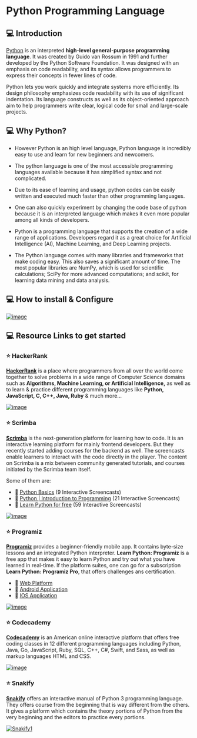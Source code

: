 # Python Programming Language

## 💻 Introduction

[Python](https://www.python.org/) is an interpreted **high-level general-purpose programming language**. It was created by Guido van Rossum in 1991 and further developed by the Python Software Foundation. It was designed with an emphasis on code readability, and its syntax allows programmers to express their concepts in fewer lines of code.

Python lets you work quickly and integrate systems more efficiently. Its design philosophy emphasizes code readability with its use of significant indentation. Its language constructs as well as its object-oriented approach aim to help programmers write clear, logical code for small and large-scale projects.


## 💻 Why Python?

* However Python is an high level language, Python language is incredibly easy to use and learn for new beginners and newcomers. 

* The python language is one of the most accessible programming languages available because it has simplified syntax and not complicated.

* Due to its ease of learning and usage, python codes can be easily written and executed much faster than other programming languages.

* One can also quickly experiment by changing the code base of python because it is an interpreted language which makes it even more popular among all kinds of developers.

* Python is a programming language that supports the creation of a wide range of applications. Developers regard it as a great choice for Artificial Intelligence (AI), Machine Learning, and Deep Learning projects.

* The Python language comes with many libraries and frameworks that make coding easy. This also saves a significant amount of time.
The most popular libraries are NumPy, which is used for scientific calculations; SciPy for more advanced computations; and scikit, for learning data mining and data analysis.

## 💻 How to install & Configure

[![image](https://user-images.githubusercontent.com/44474792/123229167-ac6e8e00-d4f3-11eb-997b-a7149c967010.jpg)](https://youtu.be/AKVRkB0fot0)

## 💻 Resource Links to get started

### ⭐️ HackerRank

**[HackerRank](https://www.hackerrank.com/domains/python)** is a place where programmers from all over the world come together to solve problems in a wide range of Computer Science domains such as **Algorithms, Machine Learning, or Artificial Intelligence,** as well as to learn & practice different programming languages like **Python, JavaScript, C, C++, Java, Ruby** & much more...

[![image](https://user-images.githubusercontent.com/44474792/123522719-bd2e2800-d6dc-11eb-9175-3c9c62e44f9c.jpg)](https://www.hackerrank.com/domains/python)

### ⭐️ Scrimba

**[Scrimba](https://scrimba.com/)** is the next-generation platform for learning how to code. It is an interactive learning platform for mainly frontend developers. But they recently started adding courses for the backend as well. The screencasts enable learners to interact with the code directly in the player. The content on Scrimba is a mix between community generated tutorials, and courses initiated by the Scrimba team itself.

Some of them are:

- 🔰 [Python Basics](https://scrimba.com/playlist/peaXwtB) (9 Interactive Screencasts)
- 🔰 [Python | Introduction to Programming](https://scrimba.com/playlist/p5gW5AD) (21 Interactive Screencasts)
- 🔰 [Learn Python for free](https://scrimba.com/learn/python) (59 Interactive Screencasts)

[![image](https://user-images.githubusercontent.com/44474792/123522683-7809f600-d6dc-11eb-852f-184cb0f16421.jpg)](https://scrimba.com/learn/python)

### ⭐️ Programiz

**[Programiz](https://www.programiz.com/python-programming)** provides a beginner-friendly mobile app. It contains byte-size lessons and an integrated Python interpreter. **Learn Python: Programiz** is a free app that makes it easy to learn Python and try out what you have learned in real-time. If the platform suites, one can go for a subscription **Learn Python: Programiz Pro**, that offers challenges ans certification.

- 🔰 [Web Platform](https://www.programiz.com/python-programming)
- 🔰 [Android Application](https://play.google.com/store/apps/details?id=com.programiz.learnpython)
- 🔰 [IOS Application](https://apps.apple.com/app/apple-store/id1472188189?mt=8)

[![image](https://user-images.githubusercontent.com/44474792/123523554-da192a00-d6e1-11eb-887c-abcbf107c70b.jpg)](https://www.programiz.com/python-programming)

### ⭐️ Codecademy

**[Codecademy](https://www.codecademy.com/)** is an American online interactive platform that offers free coding classes in 12 different programming languages including Python, Java, Go, JavaScript, Ruby, SQL, C++, C#, Swift, and Sass, as well as markup languages HTML and CSS. 

[![image](https://user-images.githubusercontent.com/44474792/136657133-dd985f48-2c0b-408f-a018-6c0959c08485.png)](https://www.codecademy.com/catalog/language/python)

### ⭐️ Snakify

**[Snakify](https://snakify.org/en/)** offers an interactive manual of Python 3 programming language. They offers course from the beginning that is way different from the others. It gives a platform which contains the theory portions of Python from the very beginning and the editors to practice every portions.

[![Snakify1](https://user-images.githubusercontent.com/81372148/136075464-64d1c4d6-8a82-46fd-93fa-647517d2fbb2.png)](https://snakify.org/en/)
